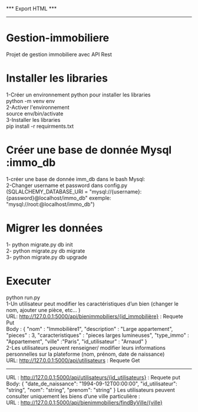 *** Export HTML ***
*******************

# Gestion-immobiliere
Projet de gestion immobiliere avec API Rest 

# Installer les libraries 
1-Créer un environnement python pour installer les libraries <br>
python -m venv env<br>
2-Activer l'environnement<br> 
source env/bin/activate<br>
3-Installer les libraries<br>
pip install -r requirments.txt<br>


# Créer une base de donnée Mysql :immo_db
1-créer une base de donnée imm_db dans le bash Mysql:<br>
2-Changer username et password dans config.py<br>
 (SQLALCHEMY_DATABASE_URI = "mysql://{username}:{password}@localhost/immo_db"    exemple: "mysql://root:@localhost/immo_db")<br>

 # Migrer les données
 1- python migrate.py db init<br>
 2- python migrate.py db migrate<br> 
 3- python migrate.py db upgrade<br> 

 # Executer 
 python run.py<br>
1-Un utilisateur peut modifier les caractéristiques d’un bien (changer le nom, ajouter une pièce, etc… )<br>
URL: http://127.0.0.1:5000/api/bienimmobiliers/{id_immobilière} : Requete Put<br>
Body :  {
            "nom" : "Immobilière1",
            "description" : "Large appartement",
            "pieces" : 3,
            "caracteristiques" : "pieces larges lumineuses",
            "type_immo" : "Appartement",
            "ville" :"Paris",
            "id_utilisateur" : "Arnaud"
        }<br>
2-Les utilisateurs peuvent renseigner/ modifier leurs informations personnelles sur la plateforme (nom, prénom, date de naissance)<br>
URL: http://127.0.0.1:5000/api/utilisateurs : Requete Get<br>
******************************
URL : http://127.0.0.1:5000/api/utilisateurs/{id_utilisateurs} : Requete put<br>
Body:    {
            "date_de_naissance": "1994-09-12T00:00:00",
            "id_utilisateur": "string",
            "nom": "string",
            "prenom": "string"
        }
Les utilisateurs peuvent consulter uniquement les biens d’une ville particulière : <br>
URL : http://127.0.0.1:5000/api/bienimmobiliers/findByVille/{ville}<br>


